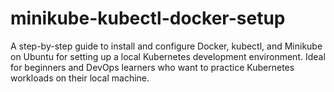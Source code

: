# minikube-kubectl-docker-setup
A step-by-step guide to install and configure Docker, kubectl, and Minikube on Ubuntu for setting up a local Kubernetes development environment. Ideal for beginners and DevOps learners who want to practice Kubernetes workloads on their local machine.
